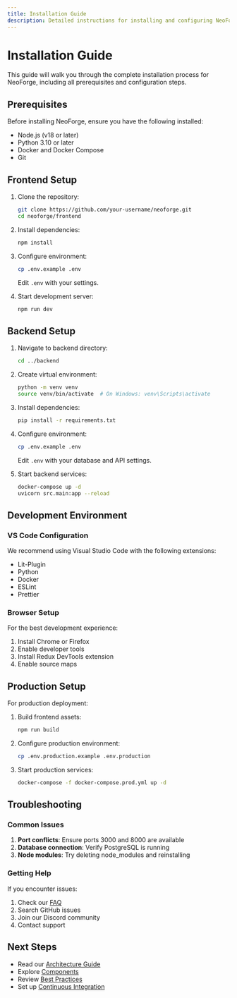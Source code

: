 ```yaml
---
title: Installation Guide
description: Detailed instructions for installing and configuring NeoForge
---
```


# Installation Guide

This guide will walk you through the complete installation process for NeoForge, including all prerequisites and configuration steps.

## Prerequisites

Before installing NeoForge, ensure you have the following installed:

- Node.js (v18 or later)
- Python 3.10 or later
- Docker and Docker Compose
- Git

## Frontend Setup

1. Clone the repository:
   ```bash
   git clone https://github.com/your-username/neoforge.git
   cd neoforge/frontend
   ```

2. Install dependencies:
   ```bash
   npm install
   ```

3. Configure environment:
   ```bash
   cp .env.example .env
   ```
   Edit `.env` with your settings.

4. Start development server:
   ```bash
   npm run dev
   ```

## Backend Setup

1. Navigate to backend directory:
   ```bash
   cd ../backend
   ```

2. Create virtual environment:
   ```bash
   python -m venv venv
   source venv/bin/activate  # On Windows: venv\Scripts\activate
   ```

3. Install dependencies:
   ```bash
   pip install -r requirements.txt
   ```

4. Configure environment:
   ```bash
   cp .env.example .env
   ```
   Edit `.env` with your database and API settings.

5. Start backend services:
   ```bash
   docker-compose up -d
   uvicorn src.main:app --reload
   ```

## Development Environment

### VS Code Configuration

We recommend using Visual Studio Code with the following extensions:

- Lit-Plugin
- Python
- Docker
- ESLint
- Prettier

### Browser Setup

For the best development experience:

1. Install Chrome or Firefox
2. Enable developer tools
3. Install Redux DevTools extension
4. Enable source maps

## Production Setup

For production deployment:

1. Build frontend assets:
   ```bash
   npm run build
   ```

2. Configure production environment:
   ```bash
   cp .env.production.example .env.production
   ```

3. Start production services:
   ```bash
   docker-compose -f docker-compose.prod.yml up -d
   ```

## Troubleshooting

### Common Issues

1. **Port conflicts**: Ensure ports 3000 and 8000 are available
2. **Database connection**: Verify PostgreSQL is running
3. **Node modules**: Try deleting node_modules and reinstalling

### Getting Help

If you encounter issues:

1. Check our [FAQ](./faq)
2. Search GitHub issues
3. Join our Discord community
4. Contact support

## Next Steps

- Read our [Architecture Guide](./architecture)
- Explore [Components](./components)
- Review [Best Practices](./best-practices)
- Set up [Continuous Integration](./ci-cd)
